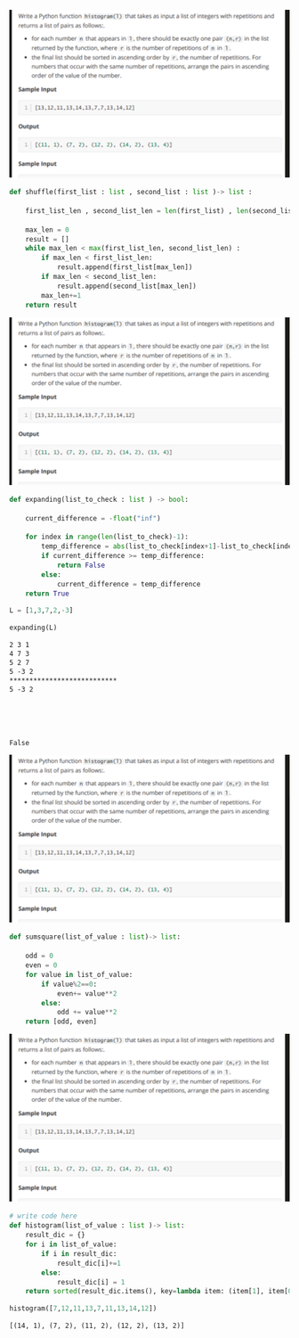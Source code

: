 ![image.png](p_session_files/image.png)


```python
def shuffle(first_list : list , second_list : list )-> list :
    
    first_list_len , second_list_len = len(first_list) , len(second_list)
    
    max_len = 0 
    result = []
    while max_len < max(first_list_len, second_list_len) :
        if max_len < first_list_len:
            result.append(first_list[max_len])
        if max_len < second_list_len:
            result.append(second_list[max_len])
        max_len+=1
    return result
```

![image.png](p_session_files/image.png)


```python
def expanding(list_to_check : list ) -> bool:
    
    current_difference = -float("inf")
    
    for index in range(len(list_to_check)-1):
        temp_difference = abs(list_to_check[index+1]-list_to_check[index])
        if current_difference >= temp_difference:
            return False
        else:
            current_difference = temp_difference
    return True 
```


```python
L = [1,3,7,2,-3]
```


```python
expanding(L)
```

    2 3 1
    4 7 3
    5 2 7
    5 -3 2
    ***************************
    5 -3 2





    False



![image.png](p_session_files/image.png)


```python
def sumsquare(list_of_value : list)-> list:
    
    odd = 0 
    even = 0
    for value in list_of_value:
        if value%2==0:
            even+= value**2
        else:
            odd += value**2
    return [odd, even]
```

![image.png](p_session_files/image.png)


```python
# write code here
def histogram(list_of_value : list )-> list:
    result_dic = {}
    for i in list_of_value:
        if i in result_dic:
            result_dic[i]+=1
        else:
            result_dic[i] = 1 
    return sorted(result_dic.items(), key=lambda item: (item[1], item[0]))
```


```python
histogram([7,12,11,13,7,11,13,14,12])
```




    [(14, 1), (7, 2), (11, 2), (12, 2), (13, 2)]




```python

```
